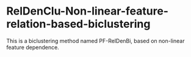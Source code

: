 # RelDenClu-Non-linear-feature-relation-based-biclustering
This is a biclustering method named PF-RelDenBi, based on non-linear feature dependence. 
